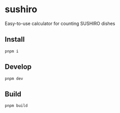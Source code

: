 sushiro
===

Easy-to-use calculator for counting SUSHIRO dishes

Install
---

```
pnpm i
```

Develop
---

```
pnpm dev
```

Build
---

```
pnpm build
```
